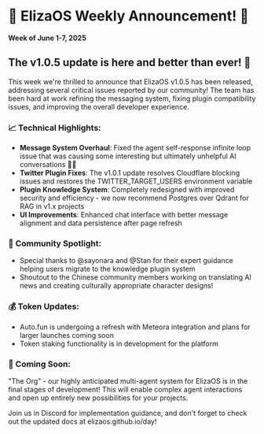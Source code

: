 # 🎉 ElizaOS Weekly Announcement! 🎉

**Week of June 1-7, 2025**

## The v1.0.5 update is here and better than ever! 🚀

This week we're thrilled to announce that ElizaOS v1.0.5 has been released, addressing several critical issues reported by our community! The team has been hard at work refining the messaging system, fixing plugin compatibility issues, and improving the overall developer experience.

### 📈 Technical Highlights:
* **Message System Overhaul**: Fixed the agent self-response infinite loop issue that was causing some interesting but ultimately unhelpful AI conversations 🤖💬
* **Twitter Plugin Fixes**: The v1.0.1 update resolves Cloudflare blocking issues and restores the TWITTER_TARGET_USERS environment variable
* **Plugin Knowledge System**: Completely redesigned with improved security and efficiency - we now recommend Postgres over Qdrant for RAG in v1.x projects
* **UI Improvements**: Enhanced chat interface with better message alignment and data persistence after page refresh

### 👥 Community Spotlight:
* Special thanks to @sayonara and @Stan for their expert guidance helping users migrate to the knowledge plugin system
* Shoutout to the Chinese community members working on translating AI news and creating culturally appropriate character designs! 

### 💰 Token Updates:
* Auto.fun is undergoing a refresh with Meteora integration and plans for larger launches coming soon
* Token staking functionality is in development for the platform

### 🔮 Coming Soon:
"The Org" - our highly anticipated multi-agent system for ElizaOS is in the final stages of development! This will enable complex agent interactions and open up entirely new possibilities for your projects.

Join us in Discord for implementation guidance, and don't forget to check out the updated docs at elizaos.github.io/day!